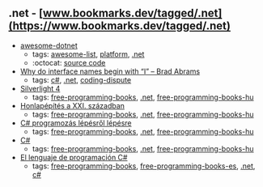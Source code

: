 .net - [www.bookmarks.dev/tagged/.net](https://www.bookmarks.dev/tagged/.net)
---
* [awesome-dotnet](https://github.com/quozd/awesome-dotnet#readme)
    * tags: [awesome-list](../tagged/awesome-list.md), [platform](../tagged/platform.md), [.net](../tagged/.net.md)
    * :octocat: [source code](https://github.com/quozd/awesome-dotnet#readme)
* [Why do interface names begin with “I” – Brad Abrams ](https://blogs.msdn.microsoft.com/brada/2004/02/03/why-do-interface-names-begin-with-i/)
    * tags: [c#](../tagged/c#.md), [.net](../tagged/.net.md), [coding-dispute](../tagged/coding-dispute.md)
* [Silverlight 4](http://mek.oszk.hu/10300/10382/index.phtml)
    * tags: [free-programming-books](../tagged/free-programming-books.md), [.net](../tagged/.net.md), [free-programming-books-hu](../tagged/free-programming-books-hu.md)
* [Honlapépítés a XXI. században](http://mek.oszk.hu/10300/10392/index.phtml)
    * tags: [free-programming-books](../tagged/free-programming-books.md), [.net](../tagged/.net.md), [free-programming-books-hu](../tagged/free-programming-books-hu.md)
* [C# programozás lépésről lépésre](http://devportal.hu)
    * tags: [free-programming-books](../tagged/free-programming-books.md), [.net](../tagged/.net.md), [free-programming-books-hu](../tagged/free-programming-books-hu.md)
* [C#](http://mek.oszk.hu/10300/10384/index.phtml)
    * tags: [free-programming-books](../tagged/free-programming-books.md), [.net](../tagged/.net.md), [free-programming-books-hu](../tagged/free-programming-books-hu.md)
* [El lenguaje de programación C#](http://dis.um.es/~bmoros/privado/bibliografia/LibroCsharp.pdf)
    * tags: [free-programming-books](../tagged/free-programming-books.md), [free-programming-books-es](../tagged/free-programming-books-es.md), [.net](../tagged/.net.md), [c#](../tagged/c#.md)
